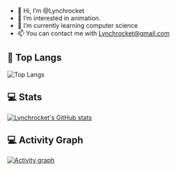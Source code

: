 - 👋 Hi, I’m @Lynchrocket
- 👀 I’m interested in animation.
- 🌱 I’m currently learning computer science
- 📫 You can contact me with Lynchrocket@gmail.com

<!---
Lynchrocket/Lynchrocket is a ✨ special ✨ repository because its `README.md` (this file) appears on your GitHub profile.
You can click the Preview link to take a look at your changes.
--->

## 🥇 Top Langs
![Top Langs](https://github-readme-stats.vercel.app/api/top-langs/?username=Lynchrocket&layout=compact&theme=buefy)  

## 💻 Stats
[![Lynchrocket's GitHub stats](https://github-readme-stats.vercel.app/api?username=Lynchrocket&show_icons=true&theme=graywhite)](https://github.com/anuraghazra/github-readme-stats)

## 💻 Activity Graph
[![Activity graph](https://github-readme-activity-graph.vercel.app/graph?username=Lynchrocket&theme=xcode)](https://github.com/ashutosh00710/github-readme-activity-graph)

